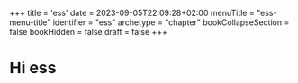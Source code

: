 +++
title = 'ess'
date = 2023-09-05T22:09:28+02:00
menuTitle = "ess-menu-title"
identifier = "ess"
archetype = "chapter"
bookCollapseSection = false
bookHidden = false
draft = false
+++

# Hi ess